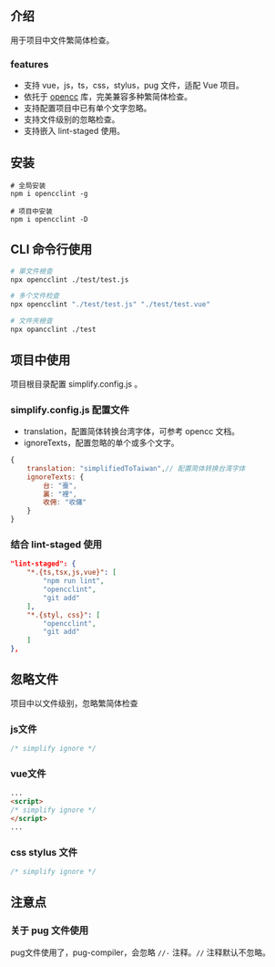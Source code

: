 ## 介绍
用于项目中文件繁简体检查。

### features
* 支持 vue，js，ts，css，stylus，pug 文件，适配 Vue 项目。
* 依托于 [opencc](https://www.npmjs.com/package/opencc) 库，完美兼容多种繁简体检查。
* 支持配置项目中已有单个文字忽略。
* 支持文件级别的忽略检查。
* 支持嵌入 lint-staged 使用。

## 安装
```shell
# 全局安装
npm i opencclint -g

# 项目中安装
npm i opencclint -D
```
## CLI 命令行使用
```bash
# 單文件檢查
npx opencclint ./test/test.js

# 多个文件检查
npx opencclint "./test/test.js" "./test/test.vue"

# 文件夾檢查
npx opancclint ./test
```
## 项目中使用

项目根目录配置 simplify.config.js 。

### simplify.config.js 配置文件

* translation，配置简体转换台湾字体，可参考 opencc 文档。
* ignoreTexts，配置忽略的单个或多个文字。

```js
{
    translation: "simplifiedToTaiwan",// 配置简体转换台湾字体
    ignoreTexts: {
        台: "臺",
        裏: "裡",
        收佣: "收傭"
    }
}
```

### 结合 lint-staged 使用

```json
"lint-staged": {
    "*.{ts,tsx,js,vue}": [
        "npm run lint",
        "opencclint",
        "git add"
    ],
    "*.{styl, css}": [
        "opencclint",
        "git add"
    ]
},
```

## 忽略文件

项目中以文件级别，忽略繁简体检查
### js文件
```js
/* simplify ignore */
```

### vue文件
```html
...
<script>
/* simplify ignore */
</script>
...
```

### css stylus 文件
```css
/* simplify ignore */
```

## 注意点

### 关于 pug 文件使用
pug文件使用了，pug-compiler，会忽略 `//-` 注释。`//` 注释默认不忽略。

